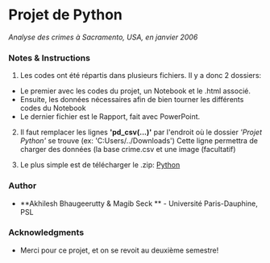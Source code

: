 # Projet de Python

*Analyse des crimes à Sacramento, USA, en janvier 2006*


### Notes & Instructions
1. Les codes ont été répartis dans plusieurs fichiers. Il y a donc 2 dossiers:
  * Le premier avec les codes du projet, un Notebook et le .html associé.
  * Ensuite, les données nécessaires afin de bien tourner les différents codes du Notebook
  * Le dernier fichier est le Rapport, fait avec PowerPoint. 

2. Il faut remplacer les lignes **'pd_csv(...)'** par l'endroit où le dossier *'Projet Python'* se trouve (ex: 'C:Users/../Downloads')
Cette ligne permettra de charger des données (la base crime.csv et une image (facultatif) 

4. Le plus simple est de télécharger le .zip: [Python](https://github.com/akhileshbhaugeerutty/pythonista/archive/master.zip)

### Author

* **Akhilesh Bhaugeerutty & Magib Seck ** - Université Paris-Dauphine, PSL


### Acknowledgments
* Merci pour ce projet, et on se revoit au deuxième semestre!
